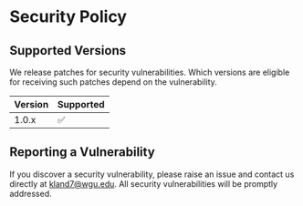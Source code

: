 # Security Policy

## Supported Versions

We release patches for security vulnerabilities. Which versions are eligible for receiving such patches depend on the vulnerability.

| Version | Supported          |
| ------- | ------------------ |
| 1.0.x   | :white_check_mark: |

## Reporting a Vulnerability

If you discover a security vulnerability, please raise an issue and contact us directly at kland7@wgu.edu. All security vulnerabilities will be promptly addressed.
